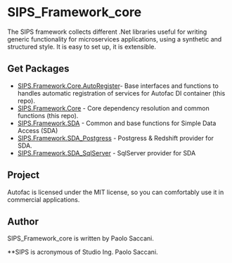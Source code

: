 # SIPS_Framework_core

The SIPS framework collects different .Net libraries useful for writing generic functionality for microservices applications, using a synthetic and structured style. It is easy to set up, it is extensible.

## Get Packages

-  [SIPS.Framework.Core.AutoRegister](https://github.com/paolsac/SIPS_Framework_core)- Base interfaces and functions to handles automatic registration of services for Autofac DI container (this repo).
-  [SIPS.Framework.Core](https://github.com/paolsac/SIPS_Framework_core) - Core dependency resolution and common functions (this repo).
-  [SIPS.Framework.SDA](https://github.com/paolsac/SIPS_Framework_core) - Common and base functions for Simple Data Access (SDA)
-  [SIPS.Framework.SDA_Postgress](https://github.com/paolsac/SIPS_Framework_core) - Postgress & Redshift provider for SDA.
-  [SIPS.Framework.SDA_SqlServer](https://github.com/paolsac/SIPS_Framework_core) - SqlServer provider for SDA

## Project

Autofac is licensed under the MIT license, so you can comfortably use it in commercial applications.


## Author
SIPS_Framework_core is written by Paolo Saccani. 

**SIPS is acronymous of Studio Ing. Paolo Saccani. 
